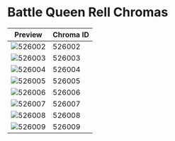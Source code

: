 # Battle Queen Rell Chromas

| Preview | Chroma ID |
|---------|-----------|
| ![526002](https://raw.communitydragon.org/latest/plugins/rcp-be-lol-game-data/global/default/v1/champion-chroma-images/526/526002.png) | 526002 |
| ![526003](https://raw.communitydragon.org/latest/plugins/rcp-be-lol-game-data/global/default/v1/champion-chroma-images/526/526003.png) | 526003 |
| ![526004](https://raw.communitydragon.org/latest/plugins/rcp-be-lol-game-data/global/default/v1/champion-chroma-images/526/526004.png) | 526004 |
| ![526005](https://raw.communitydragon.org/latest/plugins/rcp-be-lol-game-data/global/default/v1/champion-chroma-images/526/526005.png) | 526005 |
| ![526006](https://raw.communitydragon.org/latest/plugins/rcp-be-lol-game-data/global/default/v1/champion-chroma-images/526/526006.png) | 526006 |
| ![526007](https://raw.communitydragon.org/latest/plugins/rcp-be-lol-game-data/global/default/v1/champion-chroma-images/526/526007.png) | 526007 |
| ![526008](https://raw.communitydragon.org/latest/plugins/rcp-be-lol-game-data/global/default/v1/champion-chroma-images/526/526008.png) | 526008 |
| ![526009](https://raw.communitydragon.org/latest/plugins/rcp-be-lol-game-data/global/default/v1/champion-chroma-images/526/526009.png) | 526009 |